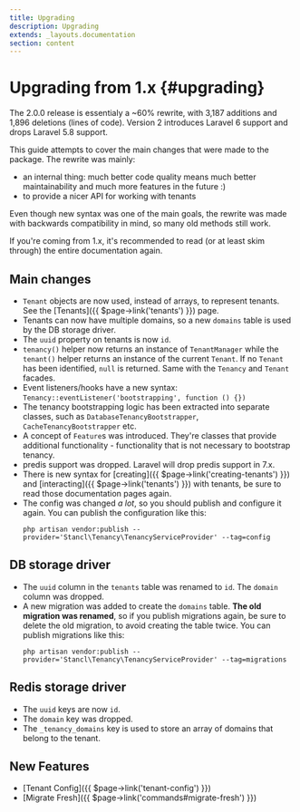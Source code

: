 ```yaml
---
title: Upgrading
description: Upgrading
extends: _layouts.documentation
section: content
---
```


# Upgrading from 1.x {#upgrading}

The 2.0.0 release is essentialy a ~60% rewrite, with 3,187 additions and 1,896 deletions (lines of code). Version 2 introduces Laravel 6 support and drops Laravel 5.8 support.

This guide attempts to cover the main changes that were made to the package. The rewrite was mainly:
- an internal thing: much better code quality means much better maintainability and much more features in the future :)
- to provide a nicer API for working with tenants

Even though new syntax was one of the main goals, the rewrite was made with backwards compatibility in mind, so many old methods still work.

If you're coming from 1.x, it's recommended to read (or at least skim through) the entire documentation again.

## Main changes

- `Tenant` objects are now used, instead of arrays, to represent tenants. See the [Tenants]({{ $page->link('tenants') }}) page.
- Tenants can now have multiple domains, so a new `domains` table is used by the DB storage driver.
- The `uuid` property on tenants is now `id`.
- `tenancy()` helper now returns an instance of `TenantManager` while the `tenant()` helper returns an instance of the current `Tenant`. If no `Tenant` has been identified, `null` is returned. Same with the `Tenancy` and `Tenant` facades.
- Event listeners/hooks have a new syntax: `Tenancy::eventListener('bootstrapping', function () {})`
- The tenancy bootstrapping logic has been extracted into separate classes, such as `DatabaseTenancyBootstrapper`, `CacheTenancyBootstrapper` etc.
- A concept of `Feature`s was introduced. They're classes that provide additional functionality - functionality that is not necessary to bootstrap tenancy.
- predis support was dropped. Laravel will drop predis support in 7.x.
- There is new syntax for [creating]({{ $page->link('creating-tenants') }}) and [interacting]({{ $page->link('tenants') }}) with tenants, be sure to read those documentation pages again.
- The config was changed *a lot*, so you should publish and configure it again.
    You can publish the configuration like this:
    ```none
    php artisan vendor:publish --provider='Stancl\Tenancy\TenancyServiceProvider' --tag=config
    ```

## DB storage driver
- The `uuid` column in the `tenants` table was renamed to `id`. The `domain` column was dropped.
- A new migration was added to create the `domains` table. **The old migration was renamed**, so if you publish migrations again, be sure to delete the old migration, to avoid creating the table twice.
    You can publish migrations like this:
    ```none
    php artisan vendor:publish --provider='Stancl\Tenancy\TenancyServiceProvider' --tag=migrations
    ```

## Redis storage driver

- The `uuid` keys are now `id`.
- The `domain` key was dropped.
- The `_tenancy_domains` key is used to store an array of domains that belong to the tenant.

## New Features

- [Tenant Config]({{ $page->link('tenant-config') }})
- [Migrate Fresh]({{ $page->link('commands#migrate-fresh') }})